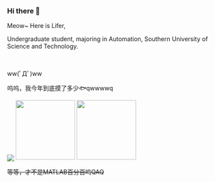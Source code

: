### Hi there 👋

<!--
**LiferLifer/LiferLifer** is a ✨ _special_ ✨ repository because its `README.md` (this file) appears on your GitHub profile.

Here are some ideas to get you started:

- 🔭 I’m currently working on ...
- 🌱 I’m currently learning ...
- 👯 I’m looking to collaborate on ...
- 🤔 I’m looking for help with ...
- 💬 Ask me about ...
- 📫 How to reach me: ...
- 😄 Pronouns: ...
- ⚡ Fun fact: ...
  -->

Meow~ Here is Lifer,

Undergraduate student, majoring in Automation, Southern University of Science and Technology.

<br />

ww(ﾟДﾟ)ww

呜呜，我今年到底摸了多少🐟qwwwwq

<p>

 <img align="center" src="https://github-profile-summary-cards.vercel.app/api/cards/profile-details?username=liferlifer&theme=vue"/> 

 <img height=139 src="https://github-readme-stats.vercel.app/api?username=liferlifer&show_icons=true&count_private=true&theme=vue"> 

 <img height=139 src="https://github-readme-stats.vercel.app/api/top-langs/?username=liferlifer&layout=compact&theme=vue&hide=html,javascript">

<p>

~~等等，才不是MATLAB百分百呜QAQ~~
